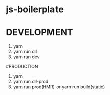 # js-boilerplate

# DEVELOPMENT

1. yarn
2. yarn run dll
3. yarn run dev

#PRODUCTION

1. yarn
2. yarn run dll-prod
3. yarn run prod(HMR)  or  yarn run build(static)